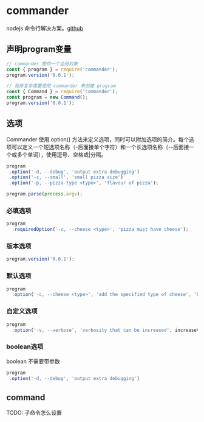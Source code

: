 # commander
nodejs 命令行解决方案。[github](https://github.com/tj/commander.js)
## 声明program变量
```js
// commander 提供一个全局对象
const { program } = require('commander');
program.version('0.0.1');

// 程序复杂需要使用 commander 来创建 program
const { Command } = require('commander');
const program = new Command();
program.version('0.0.1');
```
## 选项
Commander 使用.option() 方法来定义选项，同时可以附加选项的简介。每个选项可以定义一个短选项名称（-后面接单个字符）和一个长选项名称（--后面接一个或多个单词），使用逗号、空格或|分隔。
```js
program
 .option('-d, --debug', 'output extra debugging')
 .option('-s, --small', 'small pizza size')
 .option('-p, --pizza-type <type>', 'flavour of pizza');

program.parse(process.argv);
```
### 必填选项
```js
program
  .requiredOption('-c, --cheese <type>', 'pizza must have cheese');
```
### 版本选项
```js
program.version('0.0.1');
```
### 默认选项
```js
program
  .option('-c, --cheese <type>', 'add the specified type of cheese', 'blue');
```
### 自定义选项
```js
program
  .option('-v, --verbose', 'verbosity that can be increased', increaseVerbosity, 0)
```
### boolean选项
boolean 不需要带参数
```js
program
 .option('-d, --debug', 'output extra debugging')
```
## command
TODO: 子命令怎么设置

